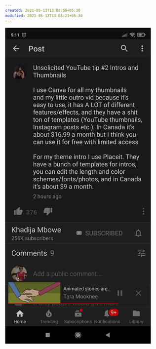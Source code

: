 ```yaml
---
created: 2021-05-13T13:02:59+05:30
modified: 2021-05-13T13:03:21+05:30
---
```


![Image](./image_picker7797835555666160380.jpg)
